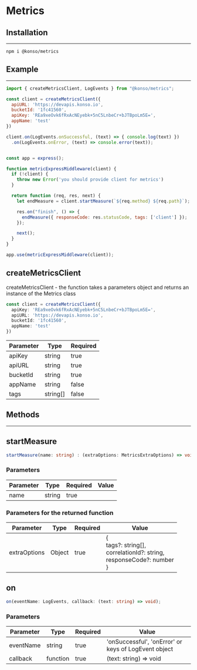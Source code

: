 # Metrics

## Installation

---

`npm i @konso/metrics`

## Example

---

```javascript
import { createMetricsClient, LogEvents } from "@konso/metrics";

const client = createMetricsClient({
  apiURL: 'https://devapis.konso.io',
  bucketId: '1fc41560',
  apiKey: 'REa9xeOvk6fRxAcNEyebk+5nC5LnbeCr+bJTBpoLm5E=',
  appName: 'test'
})

client.on(LogEvents.onSuccessful, (text) => { console.log(text) })
  .on(LogEvents.onError, (text) => console.error(text));


const app = express();

function metricExpressMiddleware(client) {
  if (!client) {
    throw new Error('you should provide client for metrics')
  }

  return function (req, res, next) {
    let endMeasure = client.startMeasure(`${req.method} ${req.path}`);

    res.on("finish", () => {
      endMeasure({ responseCode: res.statusCode, tags: ['client'] });
    });

    next();
  }
}

app.use(metricExpressMiddleware(client));
```

## createMetricsClient

createMetricsClient - the function takes a parameters object and returns an instance of the Metrics class

```typescript
const client = createMetricsClient({
  apiKey: 'REa9xeOvk6fRxAcNEyebk+5nC5LnbeCr+bJTBpoLm5E=',
  apiURL: 'https://devapis.konso.io',
  bucketId: '1fc41560',
  appName: 'test'
})
```

| Parameter | Type     | Required |
|:----------|----------|:---------|
| apiKey    | string   | true     |
| apiURL    | string   | true     |
| bucketId  | string   | true     |
| appName   | string   | false    |
| tags      | string[] | false    |

## Methods

---

## startMeasure

```typescript
startMeasure(name: string) : (extraOptions: MetricsExtraOptions) => void;
```

### Parameters

| Parameter | Type   | Required | Value |
|-----------|--------|----------|-------|
| name      | string | true     |       |


### Parameters for the returned function

| Parameter    | Type   | Required | Value                                                                              |
|--------------|--------|----------|------------------------------------------------------------------------------------|
| extraOptions | Object | true     | {<br/>tags?: string[],<br/>correlationId?: string,<br/>responseCode?: number<br/>} |


## on

```typescript
on(eventName: LogEvents, callback: (text: string) => void);
```

### Parameters

| Parameter | Type     | Required | Value                                                |
|-----------|----------|----------|------------------------------------------------------|
| eventName | string   | true     | 'onSuccessful', 'onError' or keys of LogEvent object |
| callback  | function | true     | (text: string) => void                               |
